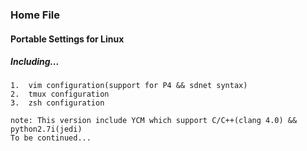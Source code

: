 ###     Home File

####    Portable Settings for Linux

#####   Including...
    1.  vim configuration(support for P4 && sdnet syntax)
    2.  tmux configuration
    3.  zsh configuration
    
    note: This version include YCM which support C/C++(clang 4.0) && python2.7i(jedi)
    To be continued...
